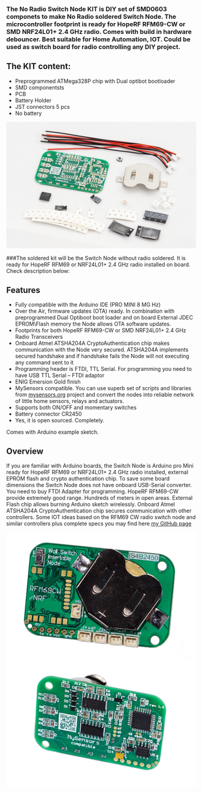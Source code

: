
### The No Radio Switch Node KIT is DIY set of SMD0603 componets to make No Radio soldered Switch Node. The microcontroller footprint is ready for HopeRF RFM69-CW or SMD NRF24L01+ 2.4 GHz radio. Comes with build in hardware debouncer. Best suitable for Home Automation, IOT. Could be used as switch board for radio controlling any DIY project.

## The KIT content:
- Preprogrammed ATMega328P chip with Dual optibot bootloader
- SMD componentsts 
- PCB
- Battery Holder
- JST connectors 5 pcs
- No battery

![enter image description here](https://github.com/EasySensors/SwitchNode/blob/master/pics/KITnor.jpg?raw=true)


###The soldered kit will be the Switch Node without radio soldered. It is ready for HopeRF RFM69 or NRF24L01+ 2.4 GHz radio installed on board. Check description below:

## Features
- Fully compatible with the Arduino IDE (PRO MINI 8 MG Hz)
- Over the Air, firmware updates (OTA) ready. In combination with preprogrammed Dual Optiboot boot loader and on board External JDEC  EPROM\Flash memory the Node allows OTA software updates.
- Footprints for both HopeRF RFM69-CW or SMD NRF24L01+ 2.4 GHz Radio Transceivers
- Onboard Atmel ATSHA204A CryptoAuthentication chip makes communication with the Node very secured. ATSHA204A implements secured handshake and if handshake fails the Node will not executing any command sent to it
- Programming header is FTDI, TTL Serial. For programming you need to have USB TTL Serial – FTDI adaptor
- ENIG Emersion Gold finish
- MySensors compatible. You can use superb set of scripts and libraries from [mysensors.org](http://www.mysensors.org) project  and convert the nodes into reliable network of little home sensors, relays and actuators.
- Supports both ON/OFF and momentary switches 
- Battery connector CR2450
- Yes, it is open sourced. Completely.

Comes with Arduino example sketch.

## Overview
If you are familiar with Arduino boards, the Switch Node is Arduino pro Mini ready for HopeRF RFM69 or NRF24L01+ 2.4 GHz radio installed, external EPROM flash and crypto authentication chip. To save some board dimensions the Switch Node does not have onboard USB-Serial converter. You need to buy FTDI Adapter for programming. HopeRF RFM69-CW provide extremely good range. Hundreds of meters in open areas. External Flash chip allows burning Arduino sketch wirelessly. Onboard Atmel ATSHA204A CryptoAuthentication chip secures communication with other controllers. Some IOT ideas based on the RFM69 CW radio switch node and similar controllers plus complete specs you may find here [my GitHub page](https://github.com/EasySensors/SwitchNode)

![enter image description here](https://github.com/EasySensors/SwitchNode/blob/master/pics/swNoRadio.jpg?raw=true)
![enter image description here](https://github.com/EasySensors/SwitchNode/blob/master/pics/sw2.jpg?raw=true)